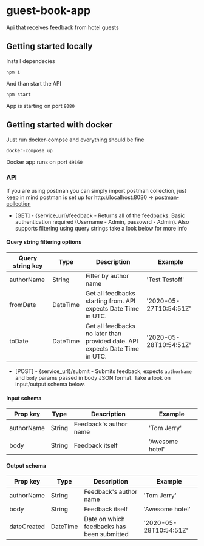 # guest-book-app
Api that receives feedback from hotel guests

## Getting started locally
Install dependecies

```shell
npm i
```

And than start the API

```shell
npm start
```

App is starting on port `8080`

## Getting started with docker
Just run docker-compse and everything should be fine

```shell
docker-compose up
```

Docker app runs on port `49160`

### API

If you are using postman you can simply import postman collection, just keep in mind postman is set up for http://localhost:8080 -> [postman-collection](guest-book-app.postman_collection.json)

* [GET] - {service_url}/feedback - Returns all of the feedbacks. Basic authentication required (Username - Admin, passowrd - Admin). Also supports filtering using query strings take a look below for more info

#### Query string filtering options

| Query string key | Type     | Description                                                                  | Example                |
|------------------|----------|------------------------------------------------------------------------------|------------------------|
| authorName       | String   | Filter by author name                                                        | 'Test Testoff'         |
| fromDate         | DateTime | Get all feedbacks starting from. API expects Date Time in UTC.               | '2020-05-27T10:54:51Z' |
| toDate           | DateTime | Get all feedbacks no later than provided date. API expects Date Time in UTC. | '2020-05-28T10:54:51Z' |

* [POST] - {service_url}/submit - Submits feedback, expects `authorName` and `body` params passed in body JSON format. Take a look on input/output schema below.

#### Input schema

| Prop key   | Type   | Description            | Example         |
|------------|--------|------------------------|-----------------|
| authorName | String | Feedback's author name | 'Tom Jerry'     |
| body       | String | Feedback itself        | 'Awesome hotel' |


#### Output schema

| Prop key    | Type     | Description                                | Example                |
|-------------|----------|--------------------------------------------|------------------------|
| authorName  | String   | Feedback's author name                     | 'Tom Jerry'            |
| body        | String   | Feedback itself                            | 'Awesome hotel'        |
| dateCreated | DateTime | Date on which feedbacks has been submitted | '2020-05-28T10:54:51Z' |
